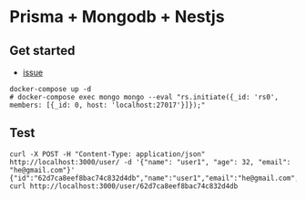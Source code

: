 # Prisma + Mongodb + Nestjs

## Get started

- [issue](https://github.com/prisma/prisma/issues/8266)

```
docker-compose up -d
# docker-compose exec mongo mongo --eval "rs.initiate({_id: 'rs0', members: [{_id: 0, host: 'localhost:27017'}]});"
```

## Test

```
curl -X POST -H "Content-Type: application/json" http://localhost:3000/user/ -d '{"name": "user1", "age": 32, "email": "he@gmail.com"}'
{"id":"62d7ca8eef8bac74c832d4db","name":"user1","email":"he@gmail.com","age":32,"comment":null}%
curl http://localhost:3000/user/62d7ca8eef8bac74c832d4db
```